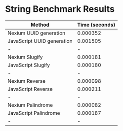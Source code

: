# String Benchmark Results

| Method                     | Time (seconds) |
| -------------------------- | -------------- |
| Nexium UUID generation     | 0.000352       |
| JavaScript UUID generation | 0.001505       |
| -                          | -              |
| Nexium Slugify             | 0.000181       |
| JavaScript Slugify         | 0.000180       |
| -                          | -              |
| Nexium Reverse             | 0.000098       |
| JavaScript Reverse         | 0.000211       |
| -                          | -              |
| Nexium Palindrome          | 0.000082       |
| JavaScript Palindrome      | 0.000187       |
| -                          | -              |
